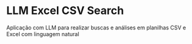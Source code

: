 # LLM Excel CSV Search

Aplicação com LLM para realizar buscas e análises em planilhas CSV e Excel com linguagem natural